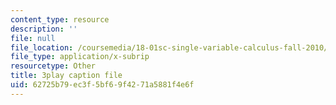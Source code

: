 ```yaml
---
content_type: resource
description: ''
file: null
file_location: /coursemedia/18-01sc-single-variable-calculus-fall-2010/62725b79ec3f5bf69f4271a5881f4e6f_PNTnmH6jsRI.vtt
file_type: application/x-subrip
resourcetype: Other
title: 3play caption file
uid: 62725b79-ec3f-5bf6-9f42-71a5881f4e6f
---
```

